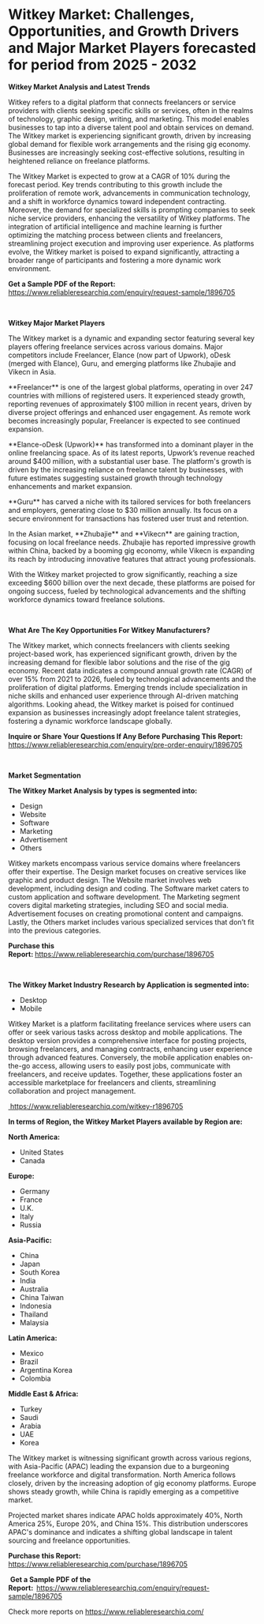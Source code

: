 <p><h1>Witkey Market: Challenges, Opportunities, and Growth Drivers and Major Market Players forecasted for period from 2025 - 2032</h1></p><p><strong>Witkey Market Analysis and Latest Trends</strong></p>
<p><p>Witkey refers to a digital platform that connects freelancers or service providers with clients seeking specific skills or services, often in the realms of technology, graphic design, writing, and marketing. This model enables businesses to tap into a diverse talent pool and obtain services on demand. The Witkey market is experiencing significant growth, driven by increasing global demand for flexible work arrangements and the rising gig economy. Businesses are increasingly seeking cost-effective solutions, resulting in heightened reliance on freelance platforms.</p><p>The Witkey Market is expected to grow at a CAGR of 10% during the forecast period. Key trends contributing to this growth include the proliferation of remote work, advancements in communication technology, and a shift in workforce dynamics toward independent contracting. Moreover, the demand for specialized skills is prompting companies to seek niche service providers, enhancing the versatility of Witkey platforms. The integration of artificial intelligence and machine learning is further optimizing the matching process between clients and freelancers, streamlining project execution and improving user experience. As platforms evolve, the Witkey market is poised to expand significantly, attracting a broader range of participants and fostering a more dynamic work environment.</p></p>
<p><strong>Get a Sample PDF of the Report:&nbsp;</strong> <a href="https://www.reliableresearchiq.com/enquiry/request-sample/1896705?utm_campaign=3100&utm_medium=2&utm_source=Github&utm_content=ia&utm_term=11032025&utm_id=witkey">https://www.reliableresearchiq.com/enquiry/request-sample/1896705</a></p>
<p>&nbsp;</p>
<p><strong>Witkey Major Market Players</strong></p>
<p><p>The Witkey market is a dynamic and expanding sector featuring several key players offering freelance services across various domains. Major competitors include Freelancer, Elance (now part of Upwork), oDesk (merged with Elance), Guru, and emerging platforms like Zhubajie and Vikecn in Asia.</p><p>**Freelancer** is one of the largest global platforms, operating in over 247 countries with millions of registered users. It experienced steady growth, reporting revenues of approximately $100 million in recent years, driven by diverse project offerings and enhanced user engagement. As remote work becomes increasingly popular, Freelancer is expected to see continued expansion.</p><p>**Elance-oDesk (Upwork)** has transformed into a dominant player in the online freelancing space. As of its latest reports, Upwork’s revenue reached around $400 million, with a substantial user base. The platform's growth is driven by the increasing reliance on freelance talent by businesses, with future estimates suggesting sustained growth through technology enhancements and market expansion.</p><p>**Guru** has carved a niche with its tailored services for both freelancers and employers, generating close to $30 million annually. Its focus on a secure environment for transactions has fostered user trust and retention.</p><p>In the Asian market, **Zhubajie** and **Vikecn** are gaining traction, focusing on local freelance needs. Zhubajie has reported impressive growth within China, backed by a booming gig economy, while Vikecn is expanding its reach by introducing innovative features that attract young professionals.</p><p>With the Witkey market projected to grow significantly, reaching a size exceeding $600 billion over the next decade, these platforms are poised for ongoing success, fueled by technological advancements and the shifting workforce dynamics toward freelance solutions.</p></p>
<p>&nbsp;</p>
<p><strong>What Are The Key Opportunities For Witkey Manufacturers?</strong></p>
<p><p>The Witkey market, which connects freelancers with clients seeking project-based work, has experienced significant growth, driven by the increasing demand for flexible labor solutions and the rise of the gig economy. Recent data indicates a compound annual growth rate (CAGR) of over 15% from 2021 to 2026, fueled by technological advancements and the proliferation of digital platforms. Emerging trends include specialization in niche skills and enhanced user experience through AI-driven matching algorithms. Looking ahead, the Witkey market is poised for continued expansion as businesses increasingly adopt freelance talent strategies, fostering a dynamic workforce landscape globally.</p></p>
<p><strong>Inquire or Share Your Questions If Any Before Purchasing This Report:</strong> <a href="https://www.reliableresearchiq.com/enquiry/pre-order-enquiry/1896705?utm_campaign=3100&utm_medium=2&utm_source=Github&utm_content=ia&utm_term=11032025&utm_id=witkey">https://www.reliableresearchiq.com/enquiry/pre-order-enquiry/1896705</a></p>
<p>&nbsp;</p>
<p><strong>Market Segmentation</strong></p>
<p><strong>The Witkey Market Analysis by types is segmented into:</strong></p>
<p><ul><li>Design</li><li>Website</li><li>Software</li><li>Marketing</li><li>Advertisement</li><li>Others</li></ul></p>
<p><p>Witkey markets encompass various service domains where freelancers offer their expertise. The Design market focuses on creative services like graphic and product design. The Website market involves web development, including design and coding. The Software market caters to custom application and software development. The Marketing segment covers digital marketing strategies, including SEO and social media. Advertisement focuses on creating promotional content and campaigns. Lastly, the Others market includes various specialized services that don’t fit into the previous categories.</p></p>
<p><strong>Purchase this Report:&nbsp;</strong><a href="https://www.reliableresearchiq.com/purchase/1896705?utm_campaign=3100&utm_medium=2&utm_source=Github&utm_content=ia&utm_term=11032025&utm_id=witkey">https://www.reliableresearchiq.com/purchase/1896705</a></p>
<p>&nbsp;</p>
<p><strong>The Witkey Market Industry Research by Application is segmented into:</strong></p>
<p><ul><li>Desktop</li><li>Mobile</li></ul></p>
<p><p>Witkey Market is a platform facilitating freelance services where users can offer or seek various tasks across desktop and mobile applications. The desktop version provides a comprehensive interface for posting projects, browsing freelancers, and managing contracts, enhancing user experience through advanced features. Conversely, the mobile application enables on-the-go access, allowing users to easily post jobs, communicate with freelancers, and receive updates. Together, these applications foster an accessible marketplace for freelancers and clients, streamlining collaboration and project management.</p></p>
<p><a href="https://www.reliableresearchiq.com/witkey-r1896705?utm_campaign=3100&utm_medium=2&utm_source=Github&utm_content=ia&utm_term=11032025&utm_id=witkey">&nbsp;https://www.reliableresearchiq.com/witkey-r1896705</a></p>
<p><strong>In terms of Region, the Witkey Market Players available by Region are:</strong></p>
<p>
    <p> <strong> North America: </strong>
        <ul>
            <li>United States</li>
            <li>Canada</li>
        </ul>
        </p> 
    <p> <strong> Europe: </strong>
        <ul>
            <li>Germany</li>
            <li>France</li>
            <li>U.K.</li>
            <li>Italy</li>
            <li>Russia</li>
        </ul>
        </p> 
    <p> <strong> Asia-Pacific: </strong>
        <ul>
            <li>China</li>
            <li>Japan</li>
            <li>South Korea</li>
            <li>India</li>
            <li>Australia</li>
            <li>China Taiwan</li>
            <li>Indonesia</li>
            <li>Thailand</li>
            <li>Malaysia</li>
        </ul>
        </p> 
    <p> <strong> Latin America: </strong>
        <ul>
            <li>Mexico</li>
            <li>Brazil</li>
            <li>Argentina Korea</li>
            <li>Colombia</li>
        </ul>
        </p> 
    <p> <strong> Middle East & Africa: </strong>
        <ul>
            <li>Turkey</li>
            <li>Saudi</li>
            <li>Arabia</li>
            <li>UAE</li>
            <li>Korea</li>
        </ul>
    </p>
    </p>
<p><p>The Witkey market is witnessing significant growth across various regions, with Asia-Pacific (APAC) leading the expansion due to a burgeoning freelance workforce and digital transformation. North America follows closely, driven by the increasing adoption of gig economy platforms. Europe shows steady growth, while China is rapidly emerging as a competitive market.</p><p>Projected market shares indicate APAC holds approximately 40%, North America 25%, Europe 20%, and China 15%. This distribution underscores APAC's dominance and indicates a shifting global landscape in talent sourcing and freelance opportunities.</p></p>
<p><strong>Purchase this Report: </strong><a href="https://www.reliableresearchiq.com/purchase/1896705?utm_campaign=3100&utm_medium=2&utm_source=Github&utm_content=ia&utm_term=11032025&utm_id=witkey">https://www.reliableresearchiq.com/purchase/1896705</a></p>
<p>&nbsp;<strong>Get a Sample PDF of the Report:&nbsp;&nbsp;</strong><a href="https://www.reliableresearchiq.com/enquiry/request-sample/1896705?utm_campaign=3100&utm_medium=2&utm_source=Github&utm_content=ia&utm_term=11032025&utm_id=witkey">https://www.reliableresearchiq.com/enquiry/request-sample/1896705</a></p>
<p><strong></strong></p>
<p>Check more reports on <a href="https://www.reliableresearchiq.com/?utm_campaign=3100&utm_medium=2&utm_source=Github&utm_content=ia&utm_term=11032025&utm_id=witkey">https://www.reliableresearchiq.com/</a></p>